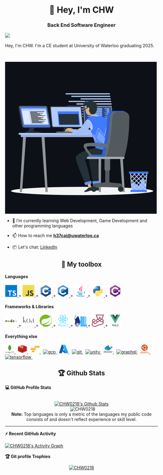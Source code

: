 <h1 align="center">👋 Hey, I'm CHW </h1>
<h3 align="center">Back End Software Engineer </h3>

![](https://komarev.com/ghpvc/?username=CHW0218&color=blue)

Hey, I'm CHW. I'm a CE student at University of Waterloo graduating 2025.

<br>

<p><img align="center" src="https://github.com/CHW0218/CHW0218/blob/main/animation_500_kxa883sd.gif" alt="CHW0218" /></p>

- 🌱 I’m currently learning Web Development, Game Development and other programming languages

- 📫 How to reach me **h37cai@uwaterloo.ca**

- 📦 Let's chat: [LinkedIn](https://www.linkedin.com/in/haowencai/)


<h2 align="center"> 🧰 My toolbox </h3>

#### Languages
<p>
<a href="https://www.typescriptlang.org/" target="_blank" rel="noreferrer"> 
	<img src="https://raw.githubusercontent.com/devicons/devicon/master/icons/typescript/typescript-original.svg" alt="typescript" width="40" height="40"/> 
</a>
	+
<a href="https://developer.mozilla.org/en-US/docs/Web/JavaScript" target="_blank" rel="noreferrer"> 
	<img src="https://raw.githubusercontent.com/devicons/devicon/master/icons/javascript/javascript-original.svg" alt="javascript" width="40" height="40"/>
</a>	
  +
<a href="https://www.w3schools.com/CPP/" target="_blank" rel="noreferrer"> 
	<img src="https://raw.githubusercontent.com/github/explore/180320cffc25f4ed1bbdfd33d4db3a66eeeeb358/topics/cpp/cpp.png" alt="cpp" width="40" height="40"/> 
</a> 
	  +
<a href="https://www.programiz.com/c-programming" target="_blank" rel="noreferrer"> 
	<img src="https://raw.githubusercontent.com/devicons/devicon/master/icons/c/c-original.svg" alt="c" width="40" height="40"/> 
</a> 
	+
<a href="https://www.java.com" target="_blank" rel="noreferrer">
	<img src="https://raw.githubusercontent.com/devicons/devicon/master/icons/java/java-original.svg" alt="java" width="40" height="40"/> 
</a> 
	+
<a href="https://www.python.org" target="_blank" rel="noreferrer"> 
	<img src="https://raw.githubusercontent.com/devicons/devicon/master/icons/python/python-original.svg" alt="python" width="40" height="40"/>
</a> 
	+
<a href="https://www.w3schools.com/cs/" target="_blank" rel="noreferrer"> 
	<img src="https://raw.githubusercontent.com/devicons/devicon/master/icons/csharp/csharp-original.svg" alt="csharp" width="40" height="40"/> 

</a>
</p>

#### Frameworks & Libraries
<p align="left"> 
	<a href="https://nodejs.org" target="_blank" rel="noreferrer"> 
		<img src="https://raw.githubusercontent.com/devicons/devicon/master/icons/nodejs/nodejs-original-wordmark.svg" alt="nodejs" width="40" height="40"/> 
	</a> +
	<a href="https://koajs.com/" target="_blank" rel="noreferrer"> 
		<img src="https://raw.githubusercontent.com/github/explore/087f23463641d25ee971402fa26e3dfb2855edb9/topics/koa/koa.png" alt="koajs" width="40" height="40"/> 
	</a> +
	<a href="https://spring.io/projects/spring-boot" target="_blank" rel="noreferrer"> 
		<img src="https://raw.githubusercontent.com/devicons/devicon/master/icons/spring/spring-original.svg" alt="spring" width="40" height="40"/> 
	</a> +
	<a href="https://reactjs.org/" target="_blank" rel="noreferrer">
		<img src="https://raw.githubusercontent.com/devicons/devicon/master/icons/react/react-original-wordmark.svg" alt="react" width="40" height="40"/> 
	</a> +
	<a href="https://optimalbits.github.io/bull/" target="_blank" rel="noreferrer"> 
		<img src="https://raw.githubusercontent.com/OptimalBits/bull/develop/support/logo.svg" alt="bull" width="40" height="40"/> 	
	</a> +
	<a href="https://jestjs.io/" target="_blank" rel="noreferrer"> 
		<img src="https://raw.githubusercontent.com/devicons/devicon/master/icons/jest/jest-plain.svg" alt="jest" width="40" height="40"/> 
	</a> +
	<a href="https://vuejs.org/" target="_blank" rel="noreferrer"> 
	<img src="https://raw.githubusercontent.com/devicons/devicon/master/icons/vuejs/vuejs-original-wordmark.svg" alt="vuejs" width="40" height="40"/> 
	</a>
</p>

#### Everything else
  <p align="left">
    <a href="https://www.mongodb.com/" target="_blank" rel="noreferrer">
      <img
        src="https://raw.githubusercontent.com/devicons/devicon/master/icons/mongodb/mongodb-original-wordmark.svg"
        alt="mongodb"
        width="30"
        height="30"
      />
    </a> &nbsp;
    <a href="https://redis.io/" target="_blank" rel="noreferrer">
      <img
        src="https://raw.githubusercontent.com/devicons/devicon/master/icons/redis/redis-original.svg"
        alt="redis"
        width="30"
        height="30"
      />
    </a> &nbsp;
    <a href="https://aws.amazon.com/" target="_blank" rel="noreferrer">
      <img
        src="https://raw.githubusercontent.com/devicons/devicon/master/icons/amazonwebservices/amazonwebservices-original.svg"
        alt="AWS"
        width="30"
        height="30"
      />
    </a> &nbsp;
    <a href="https://cloud.google.com" target="_blank" rel="noreferrer">
      <img
        src="https://www.vectorlogo.zone/logos/google_cloud/google_cloud-icon.svg"
        alt="gcp"
        width="30"
        height="30"
      />
    </a> &nbsp;
    <a href="https://azure.microsoft.com/" target="_blank" rel="noreferrer">
      <img
        src="https://raw.githubusercontent.com/devicons/devicon/master/icons/azure/azure-original.svg"
        alt="Azure"
        width="30"
        height="30"
      />
    </a> &nbsp;
    <a href="https://git-scm.com/" target="_blank" rel="noreferrer">
      <img
        src="https://www.vectorlogo.zone/logos/git-scm/git-scm-icon.svg"
        alt="git"
        width="30"
        height="30"
      />
    </a> &nbsp;
    <a href="https://unity.com/" target="_blank" rel="noreferrer">
      <img
        src="https://www.vectorlogo.zone/logos/unity3d/unity3d-icon.svg"
        alt="unity"
        width="30"
        height="30"
      />
    </a> &nbsp;
    <a href="https://www.docker.com/" target="_blank" rel="noreferrer">
      <img
        src="https://raw.githubusercontent.com/devicons/devicon/master/icons/docker/docker-original-wordmark.svg"
        alt="docker"
        width="30"
        height="30"
      />
    </a> &nbsp;
    <a href="https://graphql.org" target="_blank" rel="noreferrer">
      <img
        src="https://www.vectorlogo.zone/logos/graphql/graphql-icon.svg"
        alt="graphql"
        width="30"
        height="30"
      />
    </a> &nbsp;
    <a href="https://ubuntu.com/" target="_blank" rel="noreferrer">
      <img
        src="https://raw.githubusercontent.com/devicons/devicon/master/icons/ubuntu/ubuntu-plain-wordmark.svg"
        alt="ubuntu"
        width="30"
        height="30"
      />
    </a> &nbsp;
    <a href="https://www.tensorflow.org" target="_blank" rel="noreferrer">
      <img
        src="https://www.vectorlogo.zone/logos/tensorflow/tensorflow-icon.svg"
        alt="tensorflow"
        width="30"
        height="30"
      />
    </a> &nbsp;
  </p>


<h2 align="center">🏆 Github Stats</h3>


<summary><b>💻 GitHub Profile Stats</b></summary>
  <br/>
  <p align="center">
    <a href="https://github.com/anuraghazra/github-readme-stats"><img alt="CHW0218's Github Stats" src="https://github-readme-stats.vercel.app/api?username=CHW0218&show_icons=true&theme=tokyonight" height="192px"/></a>
<br/>
  &nbsp;
	  <img src="https://github-readme-stats.vercel.app/api/top-langs?username=CHW0218&langs_count=10&show_icons=true&locale=en&layout=compact&theme=tokyonight" alt="CHW0218" height="150px"/>
  <br/>
  <b>Note:</b> Top languages is only a metric of the languages my public code consists of and doesn't reflect experience or skill level.
  </p>

----

  <summary><b>⚡ Recent GitHub Activity</b></summary>
  <br/>
   <a href="https://github.com/CHW0218"><img alt="CHW0218's Activity Graph" src="https://activity-graph.herokuapp.com/graph?username=CHW0218&custom_title=CHW0218's%20Contribution%20Graph&theme=react-dark" /></a>
  <br/>


<br/>


<summary><b>🏆 Git profile Trophies</b></summary>

<p align="center"> <a href="https://github.com/ryo-ma/github-profile-trophy"><img src="https://github-profile-trophy.vercel.app/?username=CHW0218&layout=compact&theme=algolia" alt="CHW0218" /></a> </p>

<!--a
**CHW0218/CHW0218** is a ✨ _special_ ✨ repository because its `README.md` (this file) appears on your GitHub profile.

Here are some ideas to get you started:

- 🔭 I’m currently working on ...
- 🌱 I’m currently learning ...
- 👯 I’m looking to collaborate on ...
- 🤔 I’m looking for help with ...
- 💬 Ask me about ...
- 📫 How to reach me: ...
- 😄 Pronouns: ...
- ⚡ Fun fact: ...
-->
